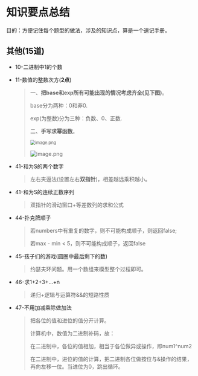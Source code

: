 # 知识要点总结

目的：方便记住每个题型的做法，涉及的知识点，算是一个速记手册。



## 其他(15道)

- 10-二进制中1的个数

  > 

- 11-数值的整数次方(**2点**)

  > 一、**把base和exp所有可能出现的情况考虑齐全(见下图)**。
  >
  > base分为两种：0和非0.
  >
  > exp(为整数)分为三种：负数、0、正数.
  >
  > 二、**手写求幂函数**。
  >
  > <img src="https://i.loli.net/2020/02/15/wpJQN9TY8WscOrC.png" alt="image.png" style="zoom: 80%;" />
  >
  > ![image.png](https://i.loli.net/2020/02/15/p5s8Z3NliGx2o9H.png)

- 41-和为S的两个数字

  > 左右夹逼法(设置左右**双指针**)，相差越远乘积越小。
  
- 41-和为S的连续正数序列

  > 双指针的滑动窗口+等差数列的求和公式
  
- 44-扑克牌顺子

  > 若numbers中有重复的数字，则不可能构成顺子，则返回false;
  >
  > 若max - min < 5，则不可能构成顺子，返回false

- 45-孩子们的游戏(圆圈中最后剩下的数)

  > 约瑟夫环问题。用一个数组来模型整个过程即可。

- 46-求1+2+3+...+n

  > 递归+逻辑与运算符&&的短路性质

- 47-不用加减乘除做加法

  > 把各位的值和进位的值分开计算。
  >
  > 计算机中，数值为二进制补码，故：
  >
  > 在二进制中，各位的值相加，相当于各位做异或操作，即num1^num2
  >
  > 在二进制中，进位的值的计算，把二进制各位做按位与&操作的结果，再向左移一位。当进位为0，跳出循环。